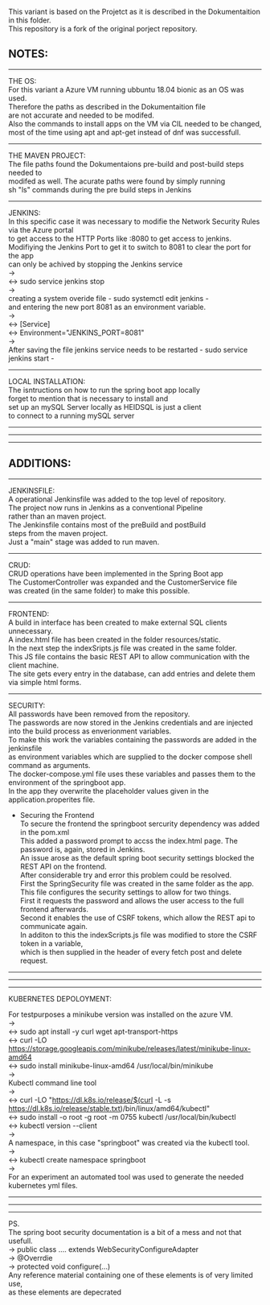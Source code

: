 This variant is based on the Projetct as it is described in the Dokumentaition in this folder. </br>
This repository is a fork of the original porject repository. 

NOTES: 
- 
 ____________
THE OS: </br>
For this variant a Azure VM running ubbuntu 18.04 bionic as an OS was used. </br>
Therefore the paths as described in the Dokumentaition file </br>
are not accurate and needed to be modifed.  </br>
Also the commands to install apps on the VM via CIL needed to be changed, </br>
most of the time using apt and apt-get instead of dnf was successfull. </br>
____________
THE MAVEN PROJECT: </br>
The file paths found the Dokumentaions pre-build and post-build steps needed to </br>
modifed as well. The acurate paths were found by simply running </br>
 sh "ls" commands during the pre build steps in Jenkins </br>
___________
JENKINS: </br>
In this specific case it was necessary to modifie the Network Security Rules via the Azure portal </br>
to get access to the HTTP Ports like :8080 to get access to jenkins. </br>
Modifiying the Jenkins Port to get it to switch to 8081 to clear the port for the app </br>
can only be achived by stopping the Jenkins service </br> 
-> </br>
<-> sudo service jenkins stop  </br>
-> </br>
creating a system overide file - sudo systemctl edit jenkins - </br>
 and entering the new port 8081 as an environment variable.</br>
-> </br>
<->  [Service] </br>
<-> Environment="JENKINS_PORT=8081" </br>
-> </br>
After saving the file jenkins service needs to be restarted  - sudo service jenkins start - 
______________
LOCAL INSTALLATION: </br>
The isntructions on how to run the spring boot app locally </br>
forget to mention that is necessary to install and </br>
set up an mySQL Server locally as HEIDSQL is just a client </br>
 to connect to a running mySQL server </br>
______________
______________
______________
ADDITIONS:
-
______________
JENKINSFILE: </br>
A operational Jenkinsfile was added to the top level of repository. </br>
The project now runs in Jenkins as a conventional Pipeline </br>
rather than an maven project. </br>
The Jenkinsfile contains most of the preBuild and postBuild </br>
steps from the maven project. </br>
Just a "main" stage was added to run maven. </br>
_____________
CRUD:</br>
CRUD operations have been implemented in the Spring Boot app </br>
The CustomerController was expanded and the CustomerService file </br>
was created (in the same folder) to make this possible. </br>
 ____________
FRONTEND:</br>
A build in interface has been created to make external SQL clients unnecessary.</br>
A index.html file has been created in the folder resources/static. </br>
In the next step the indexSripts.js file was created in the same folder. </br>
This JS file contains the basic REST API to allow communication with the client machine.</br>
The site gets every entry in the database, can add entries and delete them via simple html forms.
_________________
SECURITY: </br>
All passwords have been removed from the repository.</br>
The passwords are now stored in the Jenkins credentials and are injected </br>
into the build process as enverionment variables.</br>
To make this work the variables containing the passwords are added in the jenkinsfile</br>
as environment variables which are supplied to the docker compose shell command as arguments. </br>
The docker-compose.yml file uses these variables and passes them to the environment of the springboot app.</br>
In the app they overwrite the placeholder values given in the application.properites file. </br>
- Securing the Frontend </br>
To secure the frontend the springboot sercurity dependency was added in the pom.xml</br>
This added a password prompt to accss the index.html page. The password is, again, stored in Jenkins.</br>
An issue arose as the default spring boot security settings blocked the REST API on the frontend.</br>
After considerable try and error this problem could be resolved.</br>
First the SpringSecurity file was created in the same folder as the app.</br>
This file configures the security settings to allow for two things.</br>
First it requests the password and allows the user access to the full frontend afterwards.</br>
Second it enables the use of CSRF tokens, which allow the REST api to communicate again.</br>
In additon to this the indexScripts.js file was modified to store the CSRF token in a variable,</br>
which is then supplied in the header of every fetch post and delete request.</br>
_________________
_________________
_________________
KUBERNETES DEPOLOYMENT:

For testpurposes a minikube version was installed on the azure VM. </br>
-> </br>
 <-> sudo apt install -y curl wget apt-transport-https </br>
 <-> curl -LO https://storage.googleapis.com/minikube/releases/latest/minikube-linux-amd64 </br>
 <-> sudo install minikube-linux-amd64 /usr/local/bin/minikube </br>
-> </br>
Kubectl command line tool </br>
-> </br>
 <-> curl -LO "https://dl.k8s.io/release/$(curl -L -s https://dl.k8s.io/release/stable.txt)/bin/linux/amd64/kubectl" </br>
 <-> sudo install -o root -g root -m 0755 kubectl /usr/local/bin/kubectl </br>
 <-> kubectl version --client </br>
-> </br>
A namespace, in this case "springboot" was created via the kubectl tool. </br>
-> </br>
<-> kubectl create namespace springboot </br>
-> </br>
For an experiment an automated tool was used to generate the needed kubernetes yml files. </br>



_________________
_________________
_________________
 PS.</br>
The spring boot security documentation is a bit of a mess and not that usefull.</br>
-> public class .... extends WebSecurityConfigureAdapter </br>
-> @Overrdie </br>
-> protected void configure(...) </br>
Any reference material containing one of these elements is of very limited use,</br>
as these elements are depecrated


